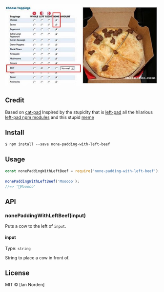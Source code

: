 # ![none-padding-with-left-beef](header.png)

## Credit

Based on [cat-pad](https://github.com/sindresorhus/cat-pad/)
Inspired by the stupidity that is [left-pad](https://www.theregister.co.uk/2016/03/23/npm_left_pad_chaos/)
all the hilarious [left-pad npm modules](https://www.npmjs.com/search?q=left%20pad)
and this stupid [meme](http://knowyourmeme.com/memes/special-delivery-instructions)

## Install

```
$ npm install --save none-padding-with-left-beef
```


## Usage

```js
const nonePaddingWithLeftBeef = require('none-padding-with-left-beef');

nonePaddingWithLeftBeef('Mooooo');
//=> '🐄Mooooo'
```


## API

### nonePaddingWithLeftBeef(input)

Puts a cow to the left of `input`.

#### input

Type: `string`

String to place a cow in front of.


## License

MIT © [Ian Norden]
